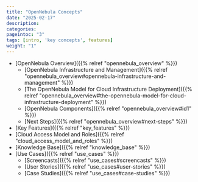 ```yaml
---
title: "OpenNebula Concepts"
date: "2025-02-17"
description:
categories:
pageintoc: "3"
tags: [intro, 'key concepts', features]
weight: "1"
---
```


<a id="opennebula-concepts"></a>

<!--# OpenNebula Concepts -->

* [OpenNebula Overview]({{% relref "opennebula_overview" %}})
  * [OpenNebula Infrastructure and Management]({{% relref "opennebula_overview#opennebula-infrastructure-and-management" %}})
  * [The OpenNebula Model for Cloud Infrastructure Deployment]({{% relref "opennebula_overview#the-opennebula-model-for-cloud-infrastructure-deployment" %}})
  * [OpenNebula Components]({{% relref "opennebula_overview#id1" %}})
  * [Next Steps]({{% relref "opennebula_overview#next-steps" %}})
* [Key Features]({{% relref "key_features" %}})
* [Cloud Access Model and Roles]({{% relref "cloud_access_model_and_roles" %}})
* [Knowledge Base]({{% relref "knowledge_base" %}})
* [Use Cases]({{% relref "use_cases" %}})
  * [Screencasts]({{% relref "use_cases#screencasts" %}})
  * [User Stories]({{% relref "use_cases#user-stories" %}})
  * [Case Studies]({{% relref "use_cases#case-studies" %}})
